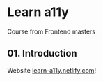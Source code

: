 # Learn a11y

Course from Frontend masters

## 01. Introduction

Website [learn-a11y.netlify.com](https://learn-a11y.netlify.app/)!
